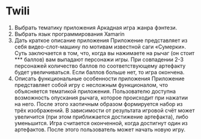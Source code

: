# Twili
 
1.	Выбрать тематику приложения
Аркадная игра жанра фэнтези.
2.	Выбрать язык программирования
Xamarin
3.	Дать краткое описание приложения
Приложение представляет из себя видео-слот-машину по мотивам известной саги «Сумерки». Суть заключается в том, что, когда вы нажимаете на рычаг (он стоит *** баллов) вам выпадают персонажи игры. При совпадении 2-3 персонажей количество баллов по соответствующему артефакту будет увеличиваться. Если баллов больше нет, то игра окончена.
4.	Описать функциональные особенности приложения
Приложение представляет собой игру с несложным функционалом, что объясняется тематикой приложения. Пользователю доступна возможность опускания рычага, которое происходит при нажатии на него. После этого хаотичным образом формируется набор из трёх изображений. В зависимости от результата игровой счёт может увеличится (при этом приближается достижение артефакта), либо уменьшится. Игра считается оконченной, когда достигнут один из артефактов. После этого пользователь может начать новую игру.
